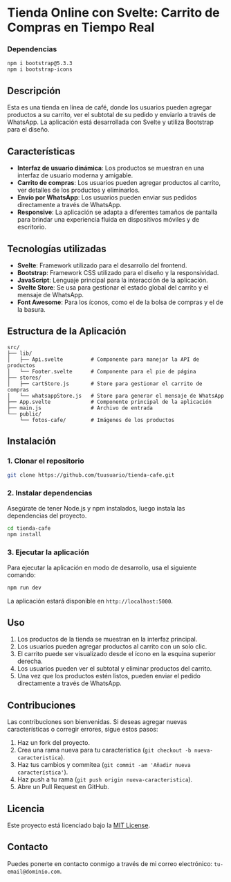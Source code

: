 # Tienda Online con Svelte: Carrito de Compras en Tiempo Real

### Dependencias
```
npm i bootstrap@5.3.3
npm i bootstrap-icons
```

## Descripción

Esta es una tienda en línea de café, donde los usuarios pueden agregar productos a su carrito, ver el subtotal de su pedido y enviarlo a través de WhatsApp. La aplicación está desarrollada con Svelte y utiliza Bootstrap para el diseño.

## Características

- **Interfaz de usuario dinámica**: Los productos se muestran en una interfaz de usuario moderna y amigable.
- **Carrito de compras**: Los usuarios pueden agregar productos al carrito, ver detalles de los productos y eliminarlos.
- **Envío por WhatsApp**: Los usuarios pueden enviar sus pedidos directamente a través de WhatsApp.
- **Responsive**: La aplicación se adapta a diferentes tamaños de pantalla para brindar una experiencia fluida en dispositivos móviles y de escritorio.

## Tecnologías utilizadas

- **Svelte**: Framework utilizado para el desarrollo del frontend.
- **Bootstrap**: Framework CSS utilizado para el diseño y la responsividad.
- **JavaScript**: Lenguaje principal para la interacción de la aplicación.
- **Svelte Store**: Se usa para gestionar el estado global del carrito y el mensaje de WhatsApp.
- **Font Awesome**: Para los íconos, como el de la bolsa de compras y el de la basura.

## Estructura de la Aplicación

```
src/
├── lib/
│   ├── Api.svelte         # Componente para manejar la API de productos
│   └── Footer.svelte      # Componente para el pie de página
├── stores/
│   ├── cartStore.js       # Store para gestionar el carrito de compras
│   └── whatsappStore.js   # Store para generar el mensaje de WhatsApp
├── App.svelte             # Componente principal de la aplicación
├── main.js                # Archivo de entrada
└── public/
    └── fotos-cafe/        # Imágenes de los productos
```

## Instalación

### 1. Clonar el repositorio

```bash
git clone https://github.com/tuusuario/tienda-cafe.git
```

### 2. Instalar dependencias

Asegúrate de tener Node.js y npm instalados, luego instala las dependencias del proyecto.

```bash
cd tienda-cafe
npm install
```

### 3. Ejecutar la aplicación

Para ejecutar la aplicación en modo de desarrollo, usa el siguiente comando:

```bash
npm run dev
```

La aplicación estará disponible en `http://localhost:5000`.

## Uso

1. Los productos de la tienda se muestran en la interfaz principal.
2. Los usuarios pueden agregar productos al carrito con un solo clic.
3. El carrito puede ser visualizado desde el ícono en la esquina superior derecha.
4. Los usuarios pueden ver el subtotal y eliminar productos del carrito.
5. Una vez que los productos estén listos, pueden enviar el pedido directamente a través de WhatsApp.

## Contribuciones

Las contribuciones son bienvenidas. Si deseas agregar nuevas características o corregir errores, sigue estos pasos:

1. Haz un fork del proyecto.
2. Crea una rama nueva para tu característica (`git checkout -b nueva-caracteristica`).
3. Haz tus cambios y commitea (`git commit -am 'Añadir nueva característica'`).
4. Haz push a tu rama (`git push origin nueva-caracteristica`).
5. Abre un Pull Request en GitHub.

## Licencia

Este proyecto está licenciado bajo la [MIT License](https://opensource.org/licenses/MIT).

## Contacto

Puedes ponerte en contacto conmigo a través de mi correo electrónico: `tu-email@dominio.com`.

